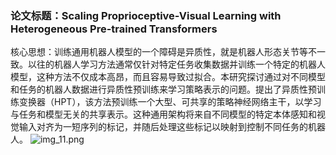 ### 论文标题：Scaling Proprioceptive-Visual Learning with Heterogeneous Pre-trained Transformers

核心思想：训练通用机器人模型的一个障碍是异质性，就是机器人形态关节等不一致。以往的机器人学习方法通常仅针对特定任务收集数据并训练一个特定的机器人模型，这种方法不仅成本高昂，而且容易导致过拟合。本研究探讨通过对不同模型和任务的机器人数据进行异质性预训练来学习策略表示的问题。提出了异质性预训练变换器（HPT），该方法预训练一个大型、可共享的策略神经网络主干，以学习与任务和模型无关的共享表示。这种通用架构将来自不同模型的特定本体感知和视觉输入对齐为一短序列的标记，并随后处理这些标记以映射到控制不同任务的机器人。
![img_11.png](../../1/assests/screenshot/screenshotBy12302024/img_11.png)